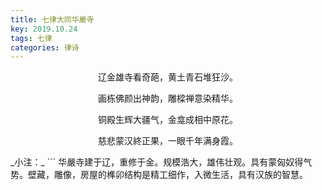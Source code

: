 ```yaml
---
title: 七律大同华嚴寺
key: 2019.10.24
tags: 七律
categories: 律诗
---
```


<p align="center">辽金雄寺看奇葩，黄土青石堆狂沙。
</p>
<p align="center">画栋佛颜出神韵，雕樑禅意染精华。
</p>
<p align="center">铜殿生辉大疆气，金龛成相中原花。
</p>
<p align="center">慈悲蒙汉終正果，一眼千年满身霞。
</p>
_小注：_
```
华嚴寺建于辽，重修于金。规模浩大，雄伟壮观。具有蒙匈奴得气势。壁藏，雕像，房屋的榫卯结构是精工细作，入微生活，具有汉族的智慧。

```